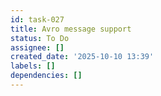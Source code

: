 ```yaml
---
id: task-027
title: Avro message support
status: To Do
assignee: []
created_date: '2025-10-10 13:39'
labels: []
dependencies: []
---
```



